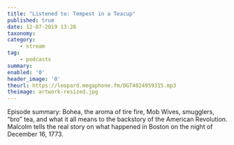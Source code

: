 ```yaml
---
title: "Listened to: Tempest in a Teacup"
published: true
date: 12-07-2019 13:28
taxonomy:
category:
	- stream
tag:
	- podcasts
summary:
enabled: '0'
header_image: '0'
theurl: https://leopard.megaphone.fm/DGT4024959315.mp3
theimage: artwork-resized.jpg
--- 
```

Episode summary: Bohea, the aroma of tire fire, Mob Wives, smugglers, “bro” tea, and what it all means to the backstory of the American Revolution. Malcolm tells the real story on what happened in Boston on the night of December 16, 1773.
